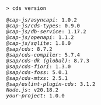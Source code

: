 <!-- this file is automatically generated and updated by a github action -->
<pre class="log">
> cds version

<em>@cap-js/asyncapi</em>: 1.0.2
<em>@cap-js/cds-types</em>: 0.9.0
<em>@cap-js/db-service</em>: 1.17.2
<em>@cap-js/openapi</em>: 1.1.2
<em>@cap-js/sqlite</em>: 1.8.0
<em>@sap/cds</em>: 8.7.2
<em>@sap/cds-compiler</em>: 5.7.4
<em>@sap/cds-dk (global)</em>: 8.7.3
<em>@sap/cds-fiori</em>: 1.3.0
<em>@sap/cds-foss</em>: 5.0.1
<em>@sap/cds-mtxs</em>: 2.5.1
<em>@sap/eslint-plugin-cds</em>: 3.1.2
<em>Node.js</em>: v20.18.2
<em>your-project</em>: 1.0.0
</pre>
